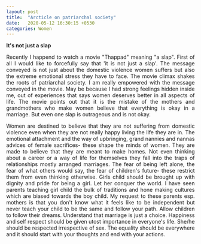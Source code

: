 ```yaml
---
layout: post
title:  "Arcticle on patriarchal society"
date:   2020-05-12 16:30:15 +0530
categories: Women
---
```


**It's not just a slap**
<p style="text-align:justify">
Recently I happend to watch a movie "Thappad" meaning "a slap".
First of all I would like to forcefully say that 'it is not just a slap'. The message conveyed is not just about the domestic violence women suffers but also the extreme emotional stress they have to face. The movie climax shakes the roots of patriarchal society. I am really empowered with the message conveyed in the movie. May be because I had strong feelings hidden inside me, out of experiences that says women deserves better in all aspects of life. The movie points out that it is the mistake of the mothers and grandmothers who make women believe that everything is okay in a marriage. But even one slap is outrageous and is not okay. </p>

<p style="text-align:justify">Women are destined to believe that they are not suffering from domestic violence even when they are not really happy living the life they are in. The emotional attachment and the way of upbringing, grand nannies and nannas advices of female sacrifices- these shape the minds of women. They are made to believe that they are meant to make homes. Not even thinking about a career or a way of life for themselves they fall into the traps of relationships mostly arranged marriages. The fear of being left alone, the fear of what others would say, the fear of children's future- these restrict them from even thinking otherwise.
Girls child should be brought up with dignity and pride for being a girl. Let her conquer the world. I have seen parents teaching girl child the bulk of traditions and hone making cultures which are biased towards the boy child. My request to these parents esp. mothers is that you don't know what it feels like to be independent but never teach your child to be the same and follow your path. Allow children to follow their dreams. Understand that marriage is just a choice. Happiness and self respect should be given utost importance in everyone's life.
She/he should be respected irrespective of sex. The equality should be everywhere and it should start with your thoughts and end with your actions.</p>



